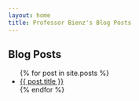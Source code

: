 ```yaml
---
layout: home
title: Professor Bienz's Blog Posts
---
```


<h2 class="text-center my-4">Blog Posts</h2>
<ul class="list-group">
  {% for post in site.posts %}
    <li class="list-group-item">
      <a href="{{ post.url | relative_url }}">{{ post.title }}</a>
    </li>
  {% endfor %}
</ul>
